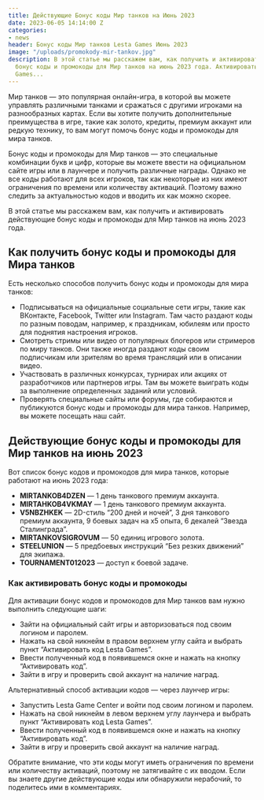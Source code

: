 ```yaml
---
title: Действующие Бонус коды Мир танков на Июнь 2023
date: 2023-06-05 14:14:00 Z
categories:
- news
header: Бонус коды Мир танков Lesta Games Июнь 2023
image: "/uploads/promokody-mir-tankov.jpg"
description: В этой статье мы расскажем вам, как получить и активировать действующие
  бонус коды и промокоды для Мир танков на июнь 2023 года. Активировать код Lesta
  Games...
---
```


Мир танков — это популярная онлайн-игра, в которой вы можете управлять различными танками и сражаться с другими игроками на разнообразных картах. Если вы хотите получить дополнительные преимущества в игре, такие как золото, кредиты, премиум аккаунт или редкую технику, то вам могут помочь бонус коды и промокоды для мира танков.

Бонус коды и промокоды для Мир танков — это специальные комбинации букв и цифр, которые вы можете ввести на официальном сайте игры или в лаунчере и получить различные награды. Однако не все коды работают для всех игроков, так как некоторые из них имеют ограничения по времени или количеству активаций. Поэтому важно следить за актуальностью кодов и вводить их как можно скорее.

В этой статье мы расскажем вам, как получить и активировать действующие бонус коды и промокоды для Мир танков на июнь 2023 года.

Как получить бонус коды и промокоды для Мира танков
---------------------------------------------------

Есть несколько способов получить бонус коды и промокоды для мира танков:

*   Подписываться на официальные социальные сети игры, такие как ВКонтакте, Facebook, Twitter или Instagram. Там часто раздают коды по разным поводам, например, к праздникам, юбилеям или просто для поднятия настроения игроков.
*   Смотреть стримы или видео от популярных блогеров или стримеров по миру танков. Они также иногда раздают коды своим подписчикам или зрителям во время трансляций или в описании видео.
*   Участвовать в различных конкурсах, турнирах или акциях от разработчиков или партнеров игры. Там вы можете выиграть коды за выполнение определенных заданий или условий.
*   Проверять специальные сайты или форумы, где собираются и публикуются бонус коды и промокоды для мира танков. Например, вы можете посещать наш сайт.

Действующие бонус коды и промокоды для Мир танков на июнь 2023
--------------------------------------------------------------

Вот список бонус кодов и промокодов для мира танков, которые работают на июнь 2023 года:

*   **MIRTANKOB4DZEN** — 1 день танкового премиум аккаунта.
*   **MIRTAHKOB4VKMAY** — 1 день танкового премиум аккаунта.
*   **V5NBZHKEK** — 2D-стиль “200 дней и ночей”, 3 дня танкового премиум аккаунта, 9 боевых задач на x5 опыта, 6 декалей “Звезда Сталинграда”.
*   **MIRTANKOVSIGROVUM** — 50 единиц игрового золота.
*   **STEELUNION** — 5 предбоевых инструкций “Без резких движений” для экипажа.
*   **TOURNAMENT012023** — доступ к боевой задаче.

<!-- Yandex.RTB R-A-1959236-6 -->
<div id="yandex_rtb_R-A-1959236-6"></div>
<script>window.yaContextCb.push(()=>{
	Ya.Context.AdvManager.render({
		"blockId": "R-A-1959236-6",
		"renderTo": "yandex_rtb_R-A-1959236-6"
	})
})
</script>

### Как активировать бонус коды и промокоды

Для активации бонус кодов и промокодов для Мир танков вам нужно выполнить следующие шаги:

*   Зайти на официальный сайт игры и авторизоваться под своим логином и паролем.
*   Нажать на свой никнейм в правом верхнем углу сайта и выбрать пункт “Активировать код Lesta Games”.
*   Ввести полученный код в появившемся окне и нажать на кнопку “Активировать код”.
*   Зайти в игру и проверить свой аккаунт на наличие наград.

Альтернативный способ активации кодов — через лаунчер игры:

*   Запустить Lesta Game Center и войти под своим логином и паролем.
*   Нажать на свой никнейм в левом верхнем углу лаунчера и выбрать пункт “Активировать код Lesta Games”.
*   Ввести полученный код в появившемся окне и нажать на кнопку “Активировать код”.
*   Зайти в игру и проверить свой аккаунт на наличие наград.

Обратите внимание, что эти коды могут иметь ограничения по времени или количеству активаций, поэтому не затягивайте с их вводом. Если вы знаете другие действующие коды или обнаружили нерабочий, то поделитесь ими в комментариях.